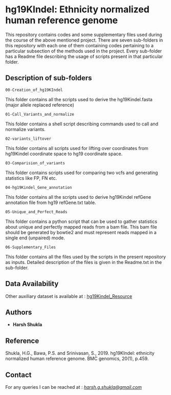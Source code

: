# hg19KIndel:  Ethnicity normalized human reference genome

This repository contains codes and some supplementary files used during the course of the above mentioned project. There are seven sub-folders in this repository with each one of them containing codes pertaining to a particular subsection of the methods used in the project. Every sub-folder has a Readme file describing the usage of scripts present in that particular folder.

## Description of sub-folders

```
00-Creation_of_hg19KIndel
``` 
This folder contains all the scripts used to derive the hg19Kindel.fasta (major allele replaced reference)

```
01-Call_Variants_and_normalize
``` 
This folder contains a shell script describing commands used to call and normalize variants.

```
02-variants_liftover
``` 
This folder contains all scripts used for lifting over coordinates from hg19Kindel coordinate space to hg19 coordinate space.

```
03-Comparision_of_variants
``` 
This folder contains scripts used for comparing two vcfs and generating statistics like FP, FN etc.

```
04-hg19Kindel_Gene_annotation
``` 
This folder contains all the scripts used to derive hg19Kindel refGene annotation file from hg19 refGene.txt table.

```
05-Unique_and_Perfect_Reads
``` 
This folder contains a python script that can be used to gather statistics about unique and perfectly mapped reads from a bam file. This bam file should be generated by bowtie2 and must represent reads mapped in a single end (unpaired) mode.

```
06-Supplementary_Files
``` 
This folder contains all the files used by the scripts in the present repository as inputs. Detailed description of the files is given in the Readme.txt in the sub-folder.


## Data Availability

Other auxiliary dataset is available at : [hg19Kindel_Resource](https://doi.org/10.5281/zenodo.2638113)

## Authors

* **Harsh Shukla**

## Reference

Shukla, H.G., Bawa, P.S. and Srinivasan, S., 2019. hg19KIndel: ethnicity normalized human reference genome. BMC genomics, 20(1), p.459.

## Contact

For any queries I can be reached at : *harsh.g.shukla@gmail.com*

